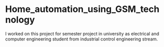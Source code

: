 # Home_automation_using_GSM_technology
I worked on this project for semester project in university as electrical and computer engineering student from industrial control engineering stream.
